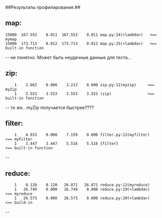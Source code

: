 ##Результаты профилирования.##


map:
--
    15000  167.553    0.011  167.553    0.011 map.py:24(<lambda>)   <== mymap
    15000  173.713    0.012  173.713    0.012 map.py:25(<lambda>)   <== built-in function
--
не понятно. Может быть неудачные данные для теста...

zip:
--
        1    2.862    0.000    3.213    0.000 zip.py:12(myzip)     <== myZip
        1    3.553    3.553    3.553    3.553 (zip)                <== built-in function
--
то же.. myZip получается быстрее????

filter:
--
        1    4.933    0.000    7.159    0.000 filter.py:12(myfilter)     <== myFilter
        1    3.447    3.447    5.516    5.516 {filter}                   <== built-in function
--

reduce:
--
        1    0.120    0.120   26.871   26.871 reduce.py:12(myreduce)
        1   26.749    0.000   26.749    0.000 reduce.py:19(<lambda>)      <== myreduce
        1   26.573    0.000   26.573    0.000 reduce.py:20(<lambda>)      <== build-in 
--

